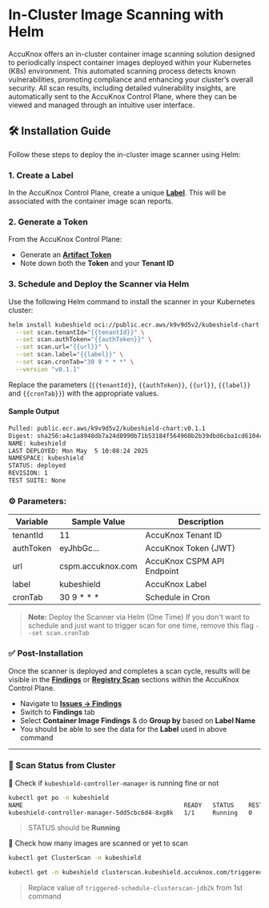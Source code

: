 # In-Cluster Image Scanning with Helm

AccuKnox offers an in-cluster container image scanning solution designed to periodically inspect container images deployed within your Kubernetes (K8s) environment. This automated scanning process detects known vulnerabilities, promoting compliance and enhancing your cluster’s overall security. All scan results, including detailed vulnerability insights, are automatically sent to the AccuKnox Control Plane, where they can be viewed and managed through an intuitive user interface.

## 🛠 Installation Guide

Follow these steps to deploy the in-cluster image scanner using Helm:

### 1. Create a Label

In the AccuKnox Control Plane, create a unique [**Label**](https://app.accuknox.com/settings/labels). This will be associated with the container image scan reports.

### 2. Generate a Token

From the AccuKnox Control Plane:

- Generate an [**Artifact Token**](https://app.accuknox.com/settings/tokens)
- Note down both the **Token** and your **Tenant ID**

### 3. Schedule and Deploy the Scanner via Helm

Use the following Helm command to install the scanner in your Kubernetes cluster:

```bash
helm install kubeshield oci://public.ecr.aws/k9v9d5v2/kubeshield-chart -n kubeshield --create-namespace \
  --set scan.tenantId="{{tenantId}}" \
  --set scan.authToken="{{authToken}}" \
  --set scan.url="{{url}}" \
  --set scan.label="{{label}}" \
  --set scan.cronTab="30 9 * * *" \
  --version "v0.1.1"
```

Replace the parameters (`{{tenantId}}`, `{{authToken}}`, `{{url}}`, `{{label}}` and `{{cronTab}}`) with the appropriate values.

#### Sample Output

```bash
Pulled: public.ecr.aws/k9v9d5v2/kubeshield-chart:v0.1.1
Digest: sha256:a4c1a8948db7a24d8990b71b53184f564960b2b39dbd6cba1cd6104c12addd75
NAME: kubeshield
LAST DEPLOYED: Mon May  5 10:08:24 2025
NAMESPACE: kubeshield
STATUS: deployed
REVISION: 1
TEST SUITE: None
```

### ⚙️ Parameters:

| Variable  | Sample Value      | Description                |
| --------- | ----------------- | -------------------------- |
| tenantId  | 11                | AccuKnox Tenant ID         |
| authToken | eyJhbGc...        | AccuKnox Token {JWT}       |
| url       | cspm.accuknox.com | AccuKnox CSPM API Endpoint |
| label     | kubeshield        | AccuKnox Label             |
| cronTab   | 30 9 \* \* \*     | Schedule in Cron           |

> **Note:** Deploy the Scanner via Helm (One Time)
> If you don't want to schedule and just want to trigger scan for one time, remove this flag `--set scan.cronTab`

### ✅ Post-Installation

Once the scanner is deployed and completes a scan cycle, results will be visible in the [**Findings**](https://app.accuknox.com/issues/findings/findings-summary) or [**Registry Scan**](https://app.accuknox.com/issues/registry-scan) sections within the AccuKnox Control Plane.

- Navigate to [**Issues -> Findings**](https://app.accuknox.com/issues/findings/findings-summary)
- Switch to **Findings** tab
- Select **Container Image Findings** & do **Group by** based on **Label Name**
- You should be able to see the data for the **Label** used in above command

---

### 🧪 Scan Status from Cluster

🔧 Check if `kubeshield-controller-manager` is running fine or not

```bash
kubectl get po -n kubeshield
NAME                                             READY   STATUS    RESTARTS   AGE
kubeshield-controller-manager-5dd5cbc6d4-8xg8k   1/1     Running   0          22s
```

> STATUS should be **Running**

🔧 Check how many images are scanned or yet to scan

```bash
kubectl get ClusterScan -n kubeshield

kubectl get -n kubeshield clusterscan.kubeshield.accuknox.com/triggered-schedule-clusterscan-jdb2k -o yaml
```

> Replace value of `triggered-schedule-clusterscan-jdb2k` from 1st command
